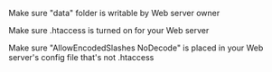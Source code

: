 Make sure "data" folder is writable by Web server owner

Make sure .htaccess is turned on for your Web server

Make sure "AllowEncodedSlashes NoDecode" is placed in your Web server's config file that's not .htaccess
